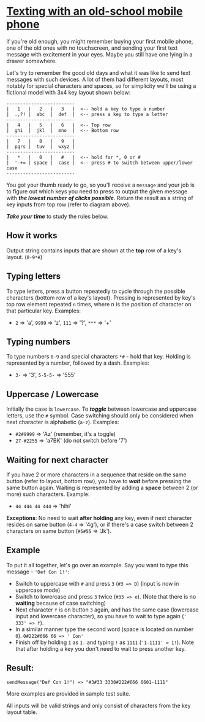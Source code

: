 # [Texting with an old-school mobile phone](https://www.codewars.com/kata/texting-with-an-old-school-mobile-phone "https://www.codewars.com/kata/5ca24526b534ce0018a137b5")

If you're old enough, you might remember buying your first mobile phone, one of the old ones with no touchscreen, and sending your first text message with excitement in your eyes. Maybe you still have one lying in a drawer somewhere.

Let's try to remember the good old days and what it was like to send text messages with such devices. A lot of them had different layouts, most notably for special characters and spaces, so for simplicity we'll be using a fictional model with 3x4 key layout shown below:

```
-------------------------
|   1   |   2   |   3   |  <-- hold a key to type a number
|  .,?! |  abc  |  def  |  <-- press a key to type a letter
-------------------------
|   4   |   5   |   6   |  <-- Top row
|  ghi  |  jkl  |  mno  |  <-- Bottom row
-------------------------
|   7   |   8   |   9   |
|  pqrs |  tuv  |  wxyz |
-------------------------
|   *   |   0   |   #   |  <-- hold for *, 0 or #
|  '-+= | space |  case |  <-- press # to switch between upper/lower case
-------------------------
```

You got your thumb ready to go, so you'll receive a ```message``` and your job is to figure out which keys you need to press to output the given message with ***the lowest number of clicks possible***. 
Return the result as a string of key inputs from top row (refer to diagram above).

***Take your time*** to study the rules below.

## How it works

Output string contains inputs that are shown at the **top** row of a key's layout. (`0-9*#`)

## Typing letters

To type letters, press a button repeatedly to cycle through the possible characters (bottom row of a key's layout). Pressing is represented by key's top row element repeated `n` times, where n is the position of character on that particular key. Examples: 
- ```2``` => 'a', ```9999``` => 'z', ```111``` => '?', ```***``` => '+'

## Typing numbers

To type numbers ```0-9``` and special characters ```*#``` - hold that key. Holding is represented by a number, followed by a dash. Examples:
- ```3-``` => '3', ```5-5-5-``` => '555'

## Uppercase / Lowercase

Initially the case is `lowercase`. To ***toggle*** between lowercase and uppercase letters, use the ```#``` symbol. Case switching should only be considered when next character is alphabetic (`a-z`). Examples:
- ```#2#9999``` => 'Az' (remember, it's a toggle)
- ```27-#2255``` => 'a7BK' (do not switch before '7')

## Waiting for next character

If you have 2 or more characters in a sequence that reside on the same button (refer to layout, bottom row), you have to ***wait*** before pressing the same button again. 
Waiting is represented by adding a **space** between 2 (or more) such characters. Example:
- ```44 444 44 444``` => 'hihi' 

**Exceptions**: No need to wait **after holding** any key, even if next character resides on same button (```4-4``` => '4g'), or if there's a case switch between 2 characters on same button (```#5#55``` => 'Jk').

## Example

To put it all together, let's go over an example.
Say you want to type this message - ```'Def Con 1!'```:
- Switch to uppercase with ```#``` and press ```3``` (```#3 => D```) (input is now in uppercase mode)
- Switch to lowercase and press ```3``` twice (```#33 => e```). (Note that there is no **waiting** because of case switching)
- Next character ```f``` is on button ```3``` again, and has the same case (lowercase input and lowercase character), so you have to wait to type again (```' 333' => f```).
- In a similar manner type the second word (space is located on number ```0```). ```0#222#666 66 => ' Con'```
- Finish off by holding ```1``` as ```1-``` and typing ```!``` as ```1111``` (```'1-1111' = 1!```). Note that after holding a key you don't need to wait to press another key.

## Result: 

```
sendMessage("Def Con 1!") => "#3#33 3330#222#666 6601-1111" 
```

More examples are provided in sample test suite.

All inputs will be valid strings and only consist of characters from the key layout table.